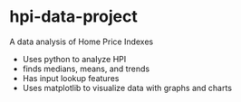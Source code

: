 # hpi-data-project
A data analysis of Home Price Indexes 
  - Uses python to analyze HPI
  - finds medians, means, and trends
  - Has input lookup features
  - Uses matplotlib to visualize data with graphs and charts

